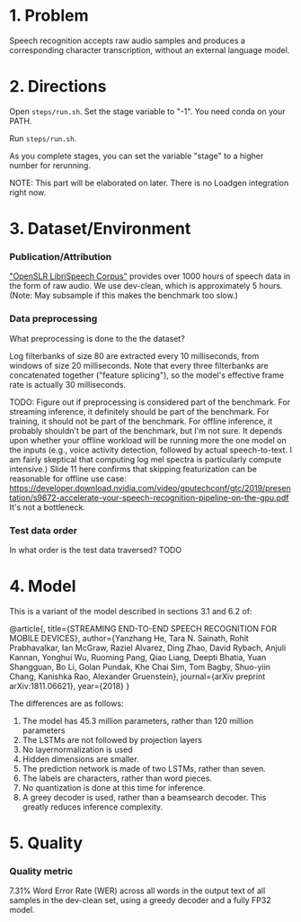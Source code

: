 # 1. Problem 
Speech recognition accepts raw audio samples and produces a corresponding
character transcription, without an external language model.

# 2. Directions

Open `steps/run.sh`. Set the stage variable to "-1". You need conda on
your PATH.

Run `steps/run.sh`.

As you complete stages, you can set the variable "stage" to a higher
number for rerunning.

NOTE: This part will be elaborated on later. There is no Loadgen
integration right now.

# 3. Dataset/Environment
### Publication/Attribution
["OpenSLR LibriSpeech Corpus"](http://www.openslr.org/12/) provides over 1000 hours of speech data in the form of raw audio.
We use dev-clean, which is approximately 5 hours. (Note: May subsample if this makes the benchmark too slow.)
### Data preprocessing
What preprocessing is done to the the dataset?

Log filterbanks of size 80 are extracted every 10 milliseconds, from
windows of size 20 milliseconds. Note that every three filterbanks are
concatenated together ("feature splicing"), so the model's effective
frame rate is actually 30 milliseconds.

TODO: Figure out if preprocessing is considered part of the
benchmark. For streaming inference, it definitely should be part of
the benchmark. For training, it should not be part of the
benchmark. For offline inference, it probably shouldn't be part of the
benchmark, but I'm not sure. It depends upon whether your offline
workload will be running more the one model on the inputs (e.g., voice
activity detection, followed by actual speech-to-text. I am fairly
skeptical that computing log mel spectra is particularly compute
intensive.) Slide 11 here confirms that skipping featurization can be
reasonable for offline use case:
https://developer.download.nvidia.com/video/gputechconf/gtc/2019/presentation/s9672-accelerate-your-speech-recognition-pipeline-on-the-gpu.pdf It's not a bottleneck.

### Test data order
In what order is the test data traversed? TODO

# 4. Model
This is a variant of the model described in sections 3.1 and 6.2 of:

@article{,
  title={STREAMING END-TO-END SPEECH RECOGNITION FOR MOBILE DEVICES},
  author={Yanzhang He, Tara N. Sainath, Rohit Prabhavalkar, Ian McGraw, Raziel Alvarez, Ding Zhao,
  David Rybach, Anjuli Kannan, Yonghui Wu, Ruoming Pang, Qiao Liang, Deepti Bhatia, Yuan Shangguan,
  Bo Li, Golan Pundak, Khe Chai Sim, Tom Bagby, Shuo-yiin Chang, Kanishka Rao, Alexander Gruenstein},
  journal={arXiv preprint arXiv:1811.06621},
  year={2018}
}

The differences are as follows:

1. The model has 45.3 million parameters, rather than 120 million parameters
1. The LSTMs are not followed by projection layers
1. No layernormalization is used
1. Hidden dimensions are smaller.
1. The prediction network is made of two LSTMs, rather than seven.
1. The labels are characters, rather than word pieces.
1. No quantization is done at this time for inference.
1. A greey decoder is used, rather than a beamsearch decoder. This greatly
   reduces inference complexity.

# 5. Quality
### Quality metric
7.31% Word Error Rate (WER) across all words in the output text of all samples in the
dev-clean set, using a greedy decoder and a fully FP32 model.
